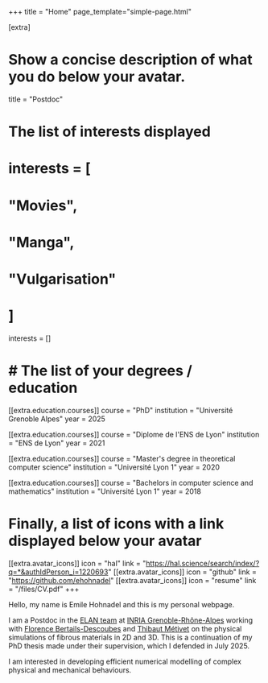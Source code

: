 +++
title = "Home"
page_template="simple-page.html"

[extra]

# Show a concise description of what you do below your avatar.
title = "Postdoc"

# The list of interests displayed
# interests = [
#   "Movies",
#   "Manga",
#   "Vulgarisation"
# ]
interests = []

# # The list of your degrees / education
[[extra.education.courses]]
  course = "PhD"
  institution = "Université Grenoble Alpes"
  year = 2025

[[extra.education.courses]]
  course = "Diplome de l'ENS de Lyon"
  institution = "ENS de Lyon"
  year = 2021

[[extra.education.courses]]
  course = "Master's degree in theoretical computer science"
  institution = "Université Lyon 1"
  year = 2020

[[extra.education.courses]]
  course = "Bachelors in computer science and mathematics"
  institution = "Université Lyon 1"
  year = 2018

# Finally, a list of icons with a link displayed below your avatar
[[extra.avatar_icons]]
  icon = "hal"
  link = "https://hal.science/search/index/?q=*&authIdPerson_i=1220693"
[[extra.avatar_icons]]
  icon = "github"
  link = "https://github.com/ehohnadel"
[[extra.avatar_icons]]
  icon = "resume"
  link = "/files/CV.pdf"
+++

Hello, my name is Emile Hohnadel and this is my personal webpage.

I am a Postdoc in the [ELAN team](https://team.inria.fr/elan/)
at [INRIA Grenoble-Rhône-Alpes](https://www.inria.fr/en/inria-centre-university-grenoble-alpes)
working with [Florence Bertails-Descoubes](https://elan.inrialpes.fr/people/bertails/)
and [Thibaut Métivet](https://tmetivet.perso.math.cnrs.fr/)
on the physical simulations of fibrous materials in 2D and 3D.
This is a continuation of my PhD thesis made under their supervision, which I defended in July 2025.

I am interested in developing efficient numerical modelling of complex physical and mechanical behaviours.

<!-- In my free time, I enjoy cooking (especially pastry), going to the cinema and reading. -->